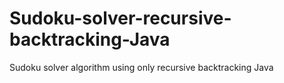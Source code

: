 # Sudoku-solver-recursive-backtracking-Java
Sudoku solver algorithm using only recursive backtracking Java
